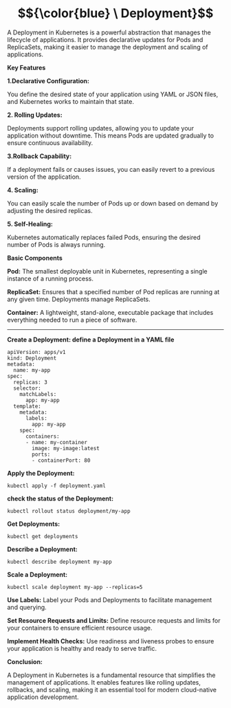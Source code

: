 
# $${\color{blue} \ Deployment}$$

A Deployment in Kubernetes is a powerful abstraction that manages the lifecycle of applications. It provides declarative updates for Pods and ReplicaSets, making it easier to manage the deployment and scaling of applications.

**Key Features**

**1.Declarative Configuration:**

You define the desired state of your application using YAML or JSON files, and Kubernetes works to maintain that state.

**2. Rolling Updates:**

Deployments support rolling updates, allowing you to update your application without downtime. This means Pods are updated gradually to ensure continuous availability.

**3.Rollback Capability:**

If a deployment fails or causes issues, you can easily revert to a previous version of the application.

**4. Scaling:**

You can easily scale the number of Pods up or down based on demand by adjusting the desired replicas.

**5. Self-Healing:**

Kubernetes automatically replaces failed Pods, ensuring the desired number of Pods is always running.

**Basic Components**

**Pod:**
The smallest deployable unit in Kubernetes, representing a single instance of a running process.

**ReplicaSet:** 
Ensures that a specified number of Pod replicas are running at any given time. Deployments manage ReplicaSets.

**Container:**
A lightweight, stand-alone, executable package that includes everything needed to run a piece of software.

---------------------------------------------------------------------------------------------------------------------------------------------------------------------------------------------------------------

**Create a Deployment: define a Deployment in a YAML file**
```
apiVersion: apps/v1
kind: Deployment
metadata:
  name: my-app
spec:
  replicas: 3
  selector:
    matchLabels:
      app: my-app
  template:
    metadata:
      labels:
        app: my-app
    spec:
      containers:
      - name: my-container
        image: my-image:latest
        ports:
        - containerPort: 80
```
**Apply the Deployment:**
```
kubectl apply -f deployment.yaml
```
**check the status of the Deployment:**
```
kubectl rollout status deployment/my-app
```
**Get Deployments:**
```
kubectl get deployments
```
**Describe a Deployment:**
```
kubectl describe deployment my-app
```
**Scale a Deployment:**
```
kubectl scale deployment my-app --replicas=5
```


**Use Labels:**
Label your Pods and Deployments to facilitate management and querying.

**Set Resource Requests and Limits:**
Define resource requests and limits for your containers to ensure efficient resource usage.

**Implement Health Checks:**
Use readiness and liveness probes to ensure your application is healthy and ready to serve traffic.

**Conclusion:**

A Deployment in Kubernetes is a fundamental resource that simplifies the management of applications. It enables features like rolling updates, rollbacks, and scaling, making it an essential tool for modern cloud-native application development.
